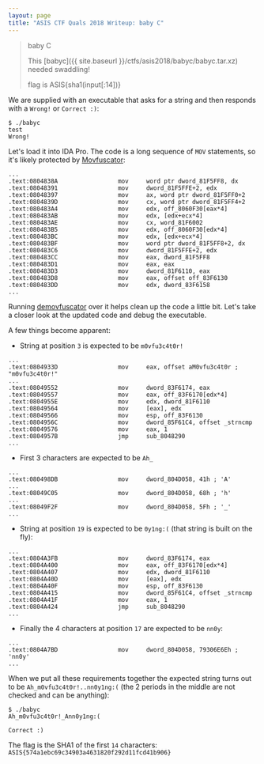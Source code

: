 ```yaml
---
layout: page
title: "ASIS CTF Quals 2018 Writeup: baby C"
---
```


> baby C
> 
> This [babyc]({{ site.baseurl }}/ctfs/asis2018/babyc/babyc.tar.xz) needed swaddling!
> 
> flag is ASIS{sha1(input[:14])}

We are supplied with an executable that asks for a string and then responds with a ```Wrong!``` or ```Correct :)```:

```
$ ./babyc
test
Wrong!
```

Let's load it into IDA Pro. The code is a long sequence of ```MOV``` statements, so it's likely protected by [Movfuscator](https://github.com/xoreaxeaxeax/movfuscator):

```
...
.text:0804838A                 mov     word ptr dword_81F5FF8, dx
.text:08048391                 mov     dword_81F5FFE+2, edx
.text:08048397                 mov     ax, word ptr dword_81F5FF0+2
.text:0804839D                 mov     cx, word ptr dword_81F5FF4+2
.text:080483A4                 mov     edx, off_8060F30[eax*4]
.text:080483AB                 mov     edx, [edx+ecx*4]
.text:080483AE                 mov     cx, word_81F6002
.text:080483B5                 mov     edx, off_8060F30[edx*4]
.text:080483BC                 mov     edx, [edx+ecx*4]
.text:080483BF                 mov     word ptr dword_81F5FF8+2, dx
.text:080483C6                 mov     dword_81F5FFE+2, edx
.text:080483CC                 mov     eax, dword_81F5FF8
.text:080483D1                 mov     eax, eax
.text:080483D3                 mov     dword_81F6110, eax
.text:080483D8                 mov     eax, offset off_83F6130
.text:080483DD                 mov     edx, dword_83F6158
...
```

Running [demovfuscator](https://github.com/kirschju/demovfuscator) over it helps clean up the code a little bit. Let's take a closer look at the updated code and debug the executable. 

A few things become apparent:

* String at position ```3``` is expected to be ```m0vfu3c4t0r!```

```
...
.text:0804933D                 mov     eax, offset aM0vfu3c4t0r ; "m0vfu3c4t0r!"
...
.text:08049552                 mov     dword_83F6174, eax
.text:08049557                 mov     eax, off_83F6170[edx*4]
.text:0804955E                 mov     edx, dword_81F6110
.text:08049564                 mov     [eax], edx
.text:08049566                 mov     esp, off_83F6130
.text:0804956C                 mov     dword_85F61C4, offset _strncmp
.text:08049576                 mov     eax, 1
.text:0804957B                 jmp     sub_8048290
...
```

* First 3 characters are expected to be ```Ah_```

```
...
.text:080498DB                 mov     dword_804D058, 41h ; 'A'
...
.text:08049C05                 mov     dword_804D058, 68h ; 'h'
...
.text:08049F2F                 mov     dword_804D058, 5Fh ; '_'
...
```

* String at position ```19``` is expected to be ```0y1ng:(``` (that string is built on the fly):

```
...
.text:0804A3FB                 mov     dword_83F6174, eax
.text:0804A400                 mov     eax, off_83F6170[edx*4]
.text:0804A407                 mov     edx, dword_81F6110
.text:0804A40D                 mov     [eax], edx
.text:0804A40F                 mov     esp, off_83F6130
.text:0804A415                 mov     dword_85F61C4, offset _strncmp
.text:0804A41F                 mov     eax, 1
.text:0804A424                 jmp     sub_8048290
...
```

* Finally the 4 characters at position ```17``` are expected to be ```nn0y```:

```
...
.text:0804A7BD                 mov     dword_804D058, 79306E6Eh ; 'nn0y'
...
```

When we put all these requirements together the expected string turns out to be ```Ah_m0vfu3c4t0r!..nn0y1ng:(``` (the 2 periods in the middle are not checked and can be anything):

```
$ ./babyc
Ah_m0vfu3c4t0r!_Ann0y1ng:(

Correct :)
```

The flag is the SHA1 of the first ```14``` characters: ```ASIS{574a1ebc69c34903a4631820f292d11fcd41b906}```
